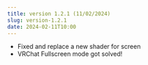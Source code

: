 ```yaml
---
title: version 1.2.1 (11/02/2024)
slug: version-1.2.1
date: 2024-02-11T10:00
---
```


- Fixed and replace a new shader for screen
- VRChat Fullscreen mode got solved!